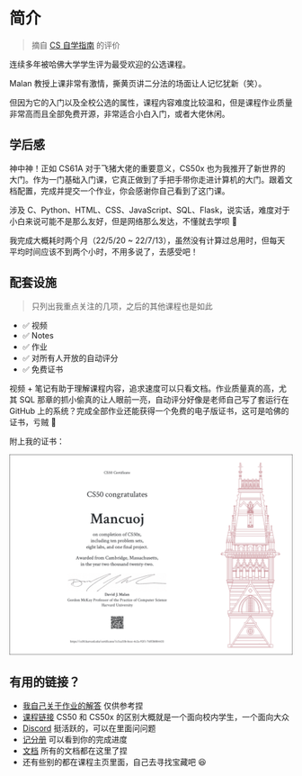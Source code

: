 # 简介 <Badge type="tip" text="已完成" />

> 摘自 [CS 自学指南](https://csdiy.wiki/) 的评价

连续多年被哈佛大学学生评为最受欢迎的公选课程。

Malan 教授上课非常有激情，撕黄页讲二分法的场面让人记忆犹新（笑）。

但因为它的入门以及全校公选的属性，课程内容难度比较温和，但是课程作业质量非常高而且全部免费开源，非常适合小白入门，或者大佬休闲。


## 学后感

神中神！正如 CS61A 对于飞猪大佬的重要意义，CS50x 也为我推开了新世界的大门。作为一门基础入门课，它真正做到了手把手带你走进计算机的大门。跟着文档配置，完成并提交一个作业，你会感谢你自己看到了这门课。

涉及 C、Python、HTML、CSS、JavaScript、SQL、Flask，说实话，难度对于小白来说可能不是那么友好，但是网络那么发达，不懂就去学呗 🙌

我完成大概耗时两个月（22/5/20 ~ 22/7/13），虽然没有计算过总用时，但每天平均时间应该不到两个小时，不用多说了，去感受吧！


## 配套设施

> 只列出我重点关注的几项，之后的其他课程也是如此

- ✅ 视频
- ✅ Notes
- ✅ 作业
- ✅ 对所有人开放的自动评分
- ✅ 免费证书


视频 + 笔记有助于理解课程内容，追求速度可以只看文档。作业质量真的高，尤其 SQL 那章的抓小偷真的让人眼前一亮，自动评分好像是老师自己写了套运行在 GitHub 上的系统？完成全部作业还能获得一个免费的电子版证书，这可是哈佛的证书，亏贼 🤪

附上我的证书：

![](../../public/img/cs50x.png)

## 有用的链接？

- [我自己关于作业的解答](https://github.com/mancuoj/CS50x) 仅供参考捏
- [课程链接](https://cs50.harvard.edu/x) CS50 和 CS50x 的区别大概就是一个面向校内学生，一个面向大众
- [Discord](https://discord.com/invite/cs50) 挺活跃的，可以在里面问问题
- [记分册](https://cs50.me/cs50x) 可以看到你的完成进度
- [文档](https://cs50.readthedocs.io/) 所有的文档都在这里了捏
- 还有些别的都在课程主页里面，自己去寻找宝藏吧 😆
